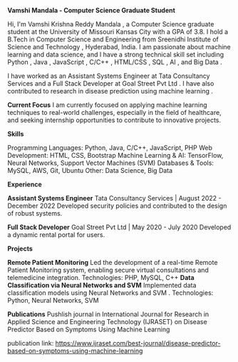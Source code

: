 **Vamshi Mandala - Computer Science Graduate Student**

Hi, I'm Vamshi Krishna Reddy Mandala , a Computer Science graduate student at the University of Missouri Kansas City with a GPA of 3.8. I hold a B.Tech in Computer Science and Engineering from Sreenidhi Institute of Science and Technology , Hyderabad, India. I am passionate about machine learning and data science, and I have a strong technical skill set including Python , Java , JavaScript , C/C++ , HTML/CSS , SQL , AI , and Big Data .

I have worked as an Assistant Systems Engineer at Tata Consultancy Services and a Full Stack Developer at Goal Street Pvt Ltd . I have also contributed to research in disease prediction using machine learning .

**Current Focus**
I am currently focused on applying machine learning techniques to real-world challenges, especially in the field of healthcare, and seeking internship opportunities to contribute to innovative projects.

**Skills**

Programming Languages: Python, Java, C/C++, JavaScript, PHP
Web Development: HTML, CSS, Bootstrap
Machine Learning & AI: TensorFlow, Neural Networks, Support Vector Machines (SVM)
Databases & Tools: MySQL, AWS, Git, Ubuntu
Other: Data Science, Big Data

**Experience**

**Assistant Systems Engineer**
Tata Consultancy Services | August 2022 - December 2022
Developed security policies and contributed to the design of robust systems.

**Full Stack Developer**
Goal Street Pvt Ltd | May 2020 - July 2020
Developed a dynamic rental portal for users.

**Projects**

**Remote Patient Monitoring**
Led the development of a real-time Remote Patient Monitoring system, enabling secure virtual consultations and telemedicine integration.
Technologies: PHP, MySQL, C++
**Data Classification via Neural Networks and SVM**
Implemented data classification models using Neural Networks and SVM .
Technologies: Python, Neural Networks, SVM

**Publications**
Pushlish journal in International Journal for Research in Applied Science and Engineering Technology (IJRASET) on Disease Predictor Based on Symptoms Using Machine Learning 

publication link: https://www.ijraset.com/best-journal/disease-predictor-based-on-symptoms-using-machine-learning 
